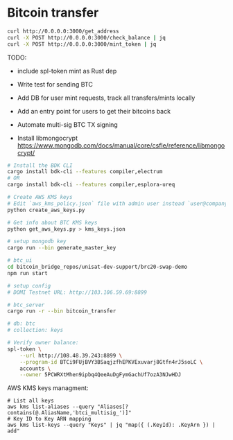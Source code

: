 # Bitcoin transfer

```sh
curl http://0.0.0.0:3000/get_address
curl -X POST http://0.0.0.0:3000/check_balance | jq
curl -X POST http://0.0.0.0:3000/mint_token | jq
```


TODO:

- include spl-token mint as Rust dep
- Write test for sending BTC


- Add DB for user mint requests, track all transfers/mints locally
- Add an entry point for users to get their bitcoins back
- Automate multi-sig BTC TX signing


- Install libmongocrypt https://www.mongodb.com/docs/manual/core/csfle/reference/libmongocrypt/
```sh
# Install the BDK CLI
cargo install bdk-cli --features compiler,electrum
# OR
cargo install bdk-cli --features compiler,esplora-ureq

# Create AWS KMS keys
# Edit `aws_kms_policy.json` file with admin user instead `user@company.com`
python create_aws_keys.py

# Get info about BTC KMS keys
python get_aws_keys.py > kms_keys.json

# setup mongodb key
cargo run --bin generate_master_key

# btc_ui
cd bitcoin_bridge_repos/unisat-dev-support/brc20-swap-demo
npm run start

# setup config
# DOMI Testnet URL: http://103.106.59.69:8899

# btc_server
cargo run -r --bin bitcoin_transfer

# db: btc
# collection: keys

# Verify owner balance:
spl-token \
    --url http://108.48.39.243:8899 \
    --program-id BTCi9FUjBVY3BSaqjzfhEPKVExuvarj8Gtfn4rJ5soLC \
    accounts \
    --owner 5PCWRXtMhen9ipbq4QeeAuDgFymGachUf7ozA3NJwHDJ
```

AWS KMS keys managment:
```
# List all keys
aws kms list-aliases --query "Aliases[?contains(@.AliasName,'btci_multisig_')]"
# Key ID to Key ARN mapping
aws kms list-keys --query "Keys" | jq "map({ (.KeyId): .KeyArn }) | add"
```